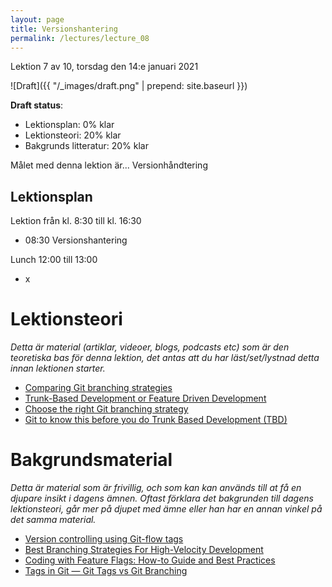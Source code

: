 ```yaml
---
layout: page
title: Versionshantering
permalink: /lectures/lecture_08
---
```


Lektion 7 av 10, torsdag den 14:e januari 2021

![Draft]({{ "/_images/draft.png" | prepend: site.baseurl }})

**Draft status**:

* Lektionsplan: 0% klar
* Lektionsteori: 20% klar
* Bakgrunds litteratur: 20% klar

Målet med denna lektion är... Versionhåndtering

## Lektionsplan
Lektion från kl. 8:30 till kl. 16:30

* 08:30 Versionshantering

Lunch 12:00 till 13:00

* x

# Lektionsteori
*Detta är material (artiklar, videoer, blogs, podcasts etc) som är den teoretiska bas för denna lektion, det antas att du har läst/set/lystnad detta innan lektionen starter.*

* [Comparing Git branching strategies](https://dev.to/arbitrarybytes/comparing-git-branching-strategies-dl4)
* [Trunk-Based Development or Feature Driven Development](https://www.perforce.com/blog/vcs/trunk-based-development-or-feature-driven-development)
* [Choose the right Git branching strategy](https://www.creativebloq.com/web-design/choose-right-git-branching-strategy-121518344)
* [Git to know this before you do Trunk Based Development (TBD)](https://medium.com/factualopinions/git-to-know-this-before-you-do-trunk-based-development-tbd-476bc8a7c22f)



# Bakgrundsmaterial

*Detta är material som är frivillig, och som kan kan används till at få en djupare insikt i dagens ämnen. Oftast förklara det bakgrunden till dagens lektionsteori, går mer på djupet med ämne eller han har en annan vinkel på det samma material.*

* [Version controlling using Git-flow tags](https://medium.com/tensult/version-controlling-using-git-flow-tags-57b34c1d6a71)
* [Best Branching Strategies For High-Velocity Development](https://www.perforce.com/blog/vcs/best-branching-strategies-high-velocity-development)
* [Coding with Feature Flags: How-to Guide and Best Practices](https://medium.com/@thysniu/coding-with-feature-flags-how-to-guide-and-best-practices-3f9637f51265)
* [Tags in Git — Git Tags vs Git Branching](https://sarakhandaker.medium.com/tags-in-git-git-tags-vs-git-branching-c8aa03723c14)

